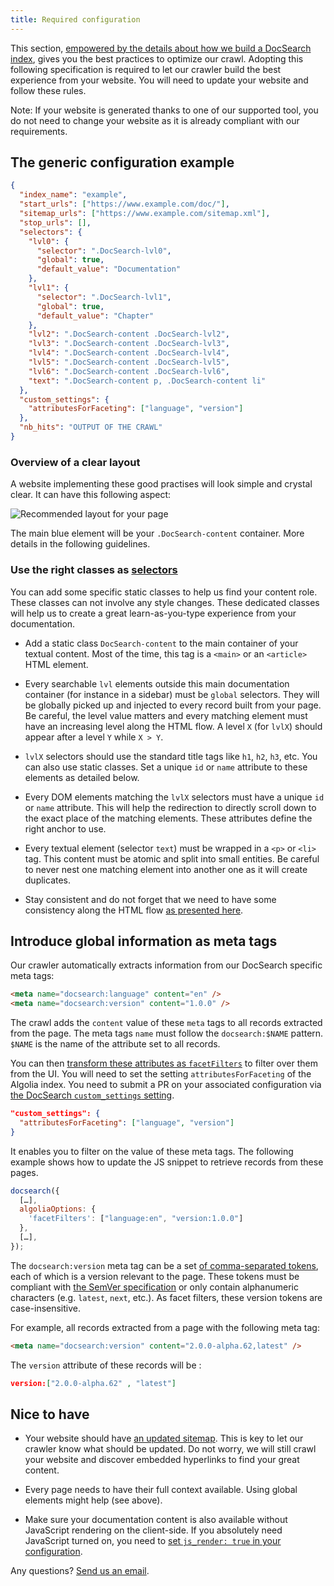 ```yaml
---
title: Required configuration
---
```


This section, [empowered by the details about how we build a DocSearch index][1], gives you the best practices to optimize our crawl. Adopting this following specification is required to let our crawler build the best experience from your website. You will need to update your website and follow these rules.

Note: If your website is generated thanks to one of our supported tool, you do not need to change your website as it is already compliant with our requirements.

## The generic configuration example

```json
{
  "index_name": "example",
  "start_urls": ["https://www.example.com/doc/"],
  "sitemap_urls": ["https://www.example.com/sitemap.xml"],
  "stop_urls": [],
  "selectors": {
    "lvl0": {
      "selector": ".DocSearch-lvl0",
      "global": true,
      "default_value": "Documentation"
    },
    "lvl1": {
      "selector": ".DocSearch-lvl1",
      "global": true,
      "default_value": "Chapter"
    },
    "lvl2": ".DocSearch-content .DocSearch-lvl2",
    "lvl3": ".DocSearch-content .DocSearch-lvl3",
    "lvl4": ".DocSearch-content .DocSearch-lvl4",
    "lvl5": ".DocSearch-content .DocSearch-lvl5",
    "lvl6": ".DocSearch-content .DocSearch-lvl6",
    "text": ".DocSearch-content p, .DocSearch-content li"
  },
  "custom_settings": {
    "attributesForFaceting": ["language", "version"]
  },
  "nb_hits": "OUTPUT OF THE CRAWL"
}
```

### Overview of a clear layout

A website implementing these good practises will look simple and crystal clear. It can have this following aspect:

<img src="https://docsearch.algolia.com/img/assets/recommended-layout.png" alt="Recommended layout for your page"/>

The main blue element will be your `.DocSearch-content` container. More details in the following guidelines.

### Use the right classes as [selectors][2]

You can add some specific static classes to help us find your content role. These classes can not involve any style changes. These dedicated classes will help us to create a great learn-as-you-type experience from your documentation.

- Add a static class `DocSearch-content` to the main container of your textual content. Most of the time, this tag is a `<main>` or an `<article>` HTML element.

- Every searchable `lvl` elements outside this main documentation container (for instance in a sidebar) must be `global` selectors. They will be globally picked up and injected to every record built from your page. Be careful, the level value matters and every matching element must have an increasing level along the HTML flow. A level `X` (for `lvlX`) should appear after a level `Y` while `X > Y`.

- `lvlX` selectors should use the standard title tags like `h1`, `h2`, `h3`, etc. You can also use static classes. Set a unique `id` or `name` attribute to these elements as detailed below.

- Every DOM elements matching the `lvlX` selectors must have a unique `id` or `name` attribute. This will help the redirection to directly scroll down to the exact place of the matching elements. These attributes define the right anchor to use.

- Every textual element (selector `text`) must be wrapped in a `<p>` or `<li>` tag. This content must be atomic and split into small entities. Be careful to never nest one matching element into another one as it will create duplicates.

- Stay consistent and do not forget that we need to have some consistency along the HTML flow [as presented here][1].

## Introduce global information as meta tags

Our crawler automatically extracts information from our DocSearch specific meta tags:

```html
<meta name="docsearch:language" content="en" />
<meta name="docsearch:version" content="1.0.0" />
```

The crawl adds the `content` value of these `meta` tags to all records extracted from the page. The meta tags `name` must follow the `docsearch:$NAME` pattern. `$NAME` is the name of the attribute set to all records.

You can then [transform these attributes as `facetFilters`][3] to filter over them from the UI. You will need to set the setting `attributesForFaceting` of the Algolia index. You need to submit a PR on your associated configuration via [the DocSearch `custom_settings` setting][4].

```json
"custom_settings": {
  "attributesForFaceting": ["language", "version"]
}
```

It enables you to filter on the value of these meta tags. The following example shows how to update the JS snippet to retrieve records from these pages.

```js
docsearch({
  […],
  algoliaOptions: {
    'facetFilters': ["language:en", "version:1.0.0"]
  },
  […],
});
```

The `docsearch:version` meta tag can be a set [of comma-separated tokens][5], each of which is a version relevant to the page. These tokens must be compliant with [the SemVer specification][6] or only contain alphanumeric characters (e.g. `latest`, `next`, etc.). As facet filters, these version tokens are case-insensitive.

For example, all records extracted from a page with the following meta tag:

```html
<meta name="docsearch:version" content="2.0.0-alpha.62,latest" />
```

The `version` attribute of these records will be :

```json
version:["2.0.0-alpha.62" , "latest"]
```

## Nice to have

- Your website should have [an updated sitemap][7]. This is key to let our crawler know what should be updated. Do not worry, we will still crawl your website and discover embedded hyperlinks to find your great content.

- Every page needs to have their full context available. Using global elements might help (see above).

- Make sure your documentation content is also available without JavaScript rendering on the client-side. If you absolutely need JavaScript turned on, you need to [set `js_render: true` in your configuration][8].

Any questions? [Send us an email][9].

[1]: how-do-we-build-an-index.mdx
[2]: config-file.md#selectors
[3]: https://www.algolia.com/doc/guides/managing-results/refine-results/faceting/
[4]: config-file.md#custom_settings-optional
[5]: https://html.spec.whatwg.org/dev/common-microsyntaxes.html#comma-separated-tokens
[6]: https://semver.org/
[7]: https://www.sitemaps.org/
[8]: config-file.md#js_render-optional
[9]: mailto:DocSearch@algolia.com

